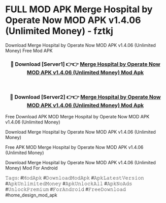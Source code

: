 # FULL MOD APK Merge Hospital by Operate Now MOD APK v1.4.06 (Unlimited Money) - fztkj
Download Merge Hospital by Operate Now MOD APK v1.4.06 (Unlimited Money) Free Mod APK

<div align="center">
<h3>🔴 Download [Server1] 👉👉 <a href="https://apk-comot.site?title=Merge_Hospital_by_Operate_Now_MOD_APK_v1.4.06_(Unlimited_Money)">Merge Hospital by Operate Now MOD APK v1.4.06 (Unlimited Money) Mod Apk</a></h3><br>

<h3>🔴 Download [Server2] 👉👉 <a href="https://apk-comot.site?title=Merge_Hospital_by_Operate_Now_MOD_APK_v1.4.06_(Unlimited_Money)">Merge Hospital by Operate Now MOD APK v1.4.06 (Unlimited Money) Mod Apk</a></h3>
</div>


Free Download APK MOD Merge Hospital by Operate Now MOD APK v1.4.06 (Unlimited Money)

Download Merge Hospital by Operate Now MOD APK v1.4.06 (Unlimited Money) 

Free APK MOD Merge Hospital by Operate Now MOD APK v1.4.06 (Unlimited Money) 

Download Merge Hospital by Operate Now MOD APK v1.4.06 (Unlimited Money) Mod For Android

𝚃𝚊𝚐𝚜: #𝙼𝚘𝚍𝙰𝚙𝚔 #𝙳𝚘𝚠𝚗𝚕𝚘𝚊𝚍𝙼𝚘𝚍𝙰𝚙𝚔 #𝙰𝚙𝚔𝙻𝚊𝚝𝚎𝚜𝚝𝚅𝚎𝚛𝚜𝚒𝚘𝚗 #𝙰𝚙𝚔𝚄𝚗𝚕𝚒𝚖𝚒𝚝𝚎𝚍𝙼𝚘𝚗𝚎𝚢 #𝙰𝚙𝚔𝚄𝚗𝚕𝚘𝚌𝚔𝙰𝚕𝚕 #𝙰𝚙𝚔𝙽𝚘𝙰𝚍𝚜 #𝚄𝚗𝚕𝚘𝚌𝚔𝙿𝚛𝚎𝚖𝚒𝚞𝚖 #𝙵𝚘𝚛𝙰𝚗𝚍𝚛𝚘𝚒𝚍 #𝙵𝚛𝚎𝚎𝙳𝚘𝚠𝚗𝚕𝚘𝚊𝚍 #home_design_mod_apk